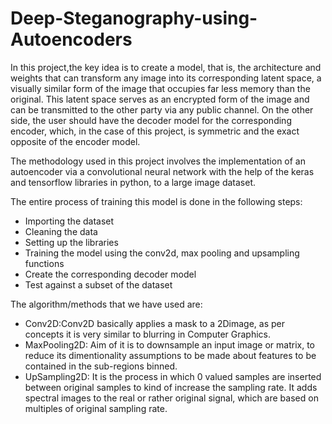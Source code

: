 
<h1>Deep-Steganography-using-Autoencoders</h1>

In this project,the key idea is to create a model, that is, the architecture and weights that can transform any image into its corresponding latent space, a visually similar form of the image that occupies far less memory than the original. This latent space serves as an encrypted form of the image and can be transmitted to the other party via any public channel. On the other side, the user should have the decoder model for the corresponding encoder, which, in the case of this project, is symmetric and the exact opposite of the encoder model.

The methodology used in this project involves the implementation of an autoencoder via a convolutional neural network with the help of the keras and tensorflow libraries in python, to a large image dataset.

The entire process of training this model is done in the following steps:
<ul>
	<li>Importing the dataset</li>
	<li>Cleaning the data</li>
	<li>Setting up the libraries</li>
	<li>Training the model using the conv2d, max pooling and upsampling functions</li>
	<li>Create the corresponding decoder model</li>
	<li>Test against a subset of the dataset</li>
</ul>

The algorithm/methods that we have used are:
<ul>
 <li>Conv2D:Conv2D basically applies a mask to a 2Dimage, as per concepts it is very similar to blurring in Computer Graphics. </li>
 <li>MaxPooling2D: Aim of it is to downsample an input image or matrix, to reduce its dimentionality assumptions to be made about features to be contained in the sub-regions binned.</li>
 <li>UpSampling2D:  It is the process in which 0 valued samples are inserted between original samples to kind of increase the sampling rate. It adds spectral images to the real or rather original signal, which are based on multiples of original sampling rate.</li>
